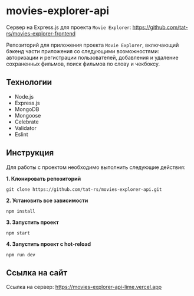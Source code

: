 # movies-explorer-api

Сервер на Express.js для проекта `Movie Explorer`: <a href="https://github.com/tat-rs/movies-explorer-frontend" target="_blank" rel="noopener">https://github.com/tat-rs/movies-explorer-frontend</a>

Репозиторий для приложения проекта `Movie Explorer`, включающий бэкенд части приложения со следующими возможностями: авторизации и регистрации пользователей, добавления и удаление сохраненных фильмов, поиск фильмов по слову и чекбоксу.

## Технологии
* Node.js
* Express.js
* MongoDB
* Mongoose
* Celebrate
* Validator
* Eslint

## Инструкция

Для работы с проектом необходимо выполнить следующие действия:

__1. Клонировать репозиторий__

`git clone https://github.com/tat-rs/movies-explorer-api.git`

__2. Установить все зависимости__

`npm install`

__3. Запустить проект__

`npm start`

__4. Запустить проект с hot-reload__

`npm run dev`

## Ссылка на сайт

Ссылка на сервер: <a href="https://movies-explorer-api-lime.vercel.app" target="_blank" rel="noopener">https://movies-explorer-api-lime.vercel.app</a>
